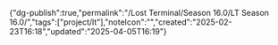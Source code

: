 
{"dg-publish":true,"permalink":"/Lost Terminal/Season 16.0/LT Season 16.0/","tags":["project/lt"],"noteIcon":"","created":"2025-02-23T16:18","updated":"2025-04-05T16:19"}



 